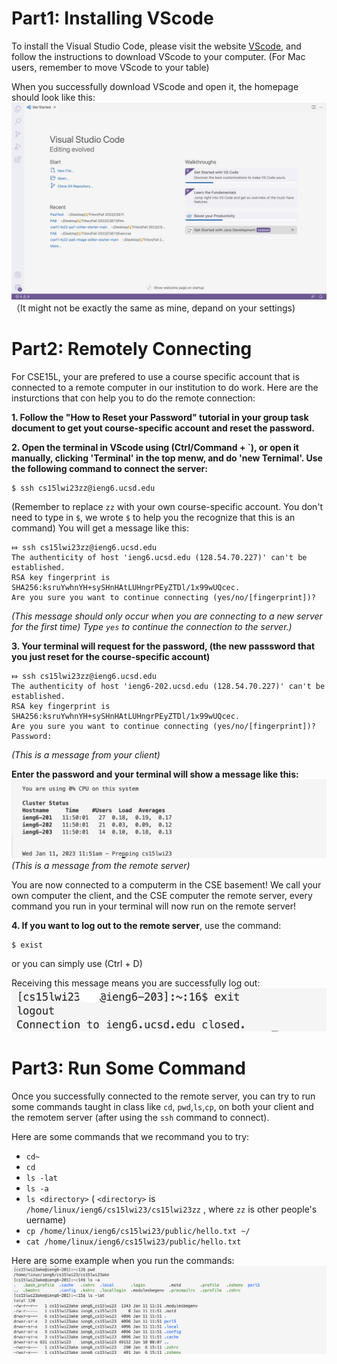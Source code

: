 # Part1: Installing VScode
To install the Visual Studio Code, please visit the website [VScode](https://code.visualstudio.com/), and follow the instructions to download VScode to your computer. (For Mac users, remember to move VScode to your table)

When you successfully download VScode and open it, the homepage should look like this:
![Image](VScode.png)
（It might not be exactly the same as mine, depand on your settings)

# Part2: Remotely Connecting
For CSE15L, your are prefered to use a course specific account that is connected to a remote computer in our institution to do work. Here are the insturctions that con help you to do the remote connection:

**1. Follow the "How to Reset your Password" tutorial in your group task document to get yout course-specific account and reset the password.**

**2. Open the terminal in VScode using (Ctrl/Command + `), or open it manually, clicking 'Terminal' in the top menw, and do 'new Ternimal'. Use the following command to connect the server:**
```
$ ssh cs15lwi23zz@ieng6.ucsd.edu
```
(Remember to replace `zz` with your own course-specific account. You don't need to type in `$`, we wrote `$` to help you the recognize that this is an command)
You will get a message like this: 
```
⤇ ssh cs15lwi23zz@ieng6.ucsd.edu
The authenticity of host 'ieng6.ucsd.edu (128.54.70.227)' can't be established.
RSA key fingerprint is SHA256:ksruYwhnYH+sySHnHAtLUHngrPEyZTDl/1x99wUQcec.
Are you sure you want to continue connecting (yes/no/[fingerprint])? 
```
*(This message should only occur when you are connecting to a new server for the first time)
Type `yes` to continue the connection to the server.)*

**3. Your terminal will request for the password, (the new passsword that you just reset for the course-specific account)**
```
⤇ ssh cs15lwi23zz@ieng6.ucsd.edu
The authenticity of host 'ieng6-202.ucsd.edu (128.54.70.227)' can't be established.
RSA key fingerprint is SHA256:ksruYwhnYH+sySHnHAtLUHngrPEyZTDl/1x99wUQcec.
Are you sure you want to continue connecting (yes/no/[fingerprint])? 
Password: 
```
*(This is a message from your client)*

**Enter the password and your terminal will show a message like this:**
![Image](remoteServer.png)
*(This is a message from the remote server)*

You are now connected to a computerm in the CSE basement! We call your own computer the client, and the CSE computer the remote server, every command you run in your terminal will now run on the remote server!

**4. If you want to log out to the remote server**, use the command:
```
$ exist
```
or you can simply use (Ctrl + D)

Receiving this message means you are successfully log out:
![Image](logOut.png)

# Part3: Run Some Command
Once you successfully connected to the remote server, you can try to run some commands taught in class like `cd`, `pwd`,`ls`,`cp`, on both your client and the remotem server (after using the `ssh` command to connect).

Here are some commands that we recommand you to try:
* `cd~`
* `cd`
* `ls -lat`
* `ls -a`
* `ls <directory>` ( `<directory>` is  `/home/linux/ieng6/cs15lwi23/cs15lwi23zz`  , where `zz` is other people's uername)
* `cp /home/linux/ieng6/cs15lwi23/public/hello.txt ~/`
* `cat /home/linux/ieng6/cs15lwi23/public/hello.txt`

Here are some example when you run the commands:
![Image](commands.png)
